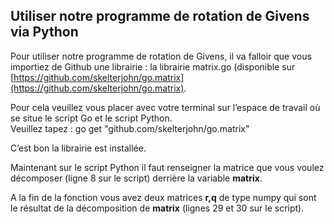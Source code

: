 Utiliser notre programme de rotation de Givens via Python
----------------------------------------------------------------

Pour utiliser notre programme de rotation de Givens, il va falloir que vous importiez de Github une librairie : la librairie matrix.go (disponible sur [https://github.com/skelterjohn/go.matrix](https://github.com/skelterjohn/go.matrix).

Pour cela veuillez vous placer avec votre terminal sur l’espace de travail où se situe le script Go et le script Python.  
Veuillez tapez :  go get "github.com/skelterjohn/go.matrix"

C’est bon la librairie est installée.

Maintenant sur le script Python il faut renseigner la matrice que vous voulez décomposer (ligne 8 sur le script) derrière la variable **matrix**.

A la fin de la fonction vous avez deux matrices **r,q** de type numpy qui sont le résultat de la décomposition de **matrix** (lignes 29 et 30 sur le script).

	
